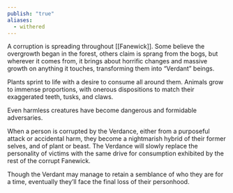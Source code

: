 ```yaml
---
publish: "true"
aliases:
  - withered
---
```

A corruption is spreading throughout [[Fanewick]]. Some believe the overgrowth began in the forest, others claim is sprang from the bogs, but wherever it comes from, it brings about horrific changes and massive growth on anything it touches, transforming them into “Verdant” beings. 

Plants sprint to life with a desire to consume all around them. Animals grow to immense proportions, with onerous dispositions to match their exaggerated teeth, tusks, and claws.

Even harmless creatures have become dangerous and formidable adversaries. 

When a person is corrupted by the Verdance, either from a purposeful attack or accidental harm, they become a nightmarish hybrid of their former selves, and of plant or beast. The Verdance will slowly replace the personality of victims with the same drive for consumption exhibited by the rest of the corrupt Fanewick. 

Though the Verdant may manage to retain a semblance of who they are for a time, eventually they’ll face the final loss of their personhood.